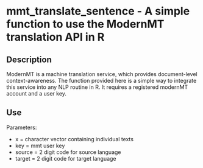 # mmt_translate_sentence - A simple function to use the ModernMT translation API in R
## Description
ModernMT is a machine translation service, which provides document-level context-awareness.
The function provided here is a simple way to integrate this service into any NLP routine in R.
It requires a registered modernMT account and a user key.
## Use
Parameters:
* x = character vector containing individual texts
* key = mmt user key 
* source = 2 digit code for source language
* target = 2 digit code for target language

